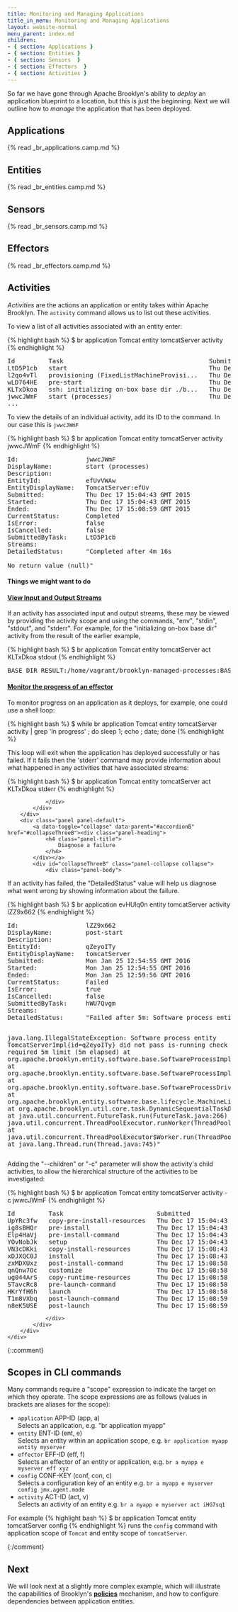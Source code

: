 ```yaml
---
title: Monitoring and Managing Applications
title_in_menu: Monitoring and Managing Applications
layout: website-normal
menu_parent: index.md
children:
- { section: Applications } 
- { section: Entities } 
- { section: Sensors  } 
- { section: Effectors  } 
- { section: Activities } 
---
```




So far we have gone through Apache Brooklyn's ability to *deploy* an application blueprint to a location, but this is just 
the beginning. Next we will outline how to *manage* the application that has been deployed.

## Applications

{% read _br_applications.camp.md %}

## Entities

{% read _br_entities.camp.md %}

## Sensors

{% read _br_sensors.camp.md %}

## Effectors

{% read _br_effectors.camp.md %}

## Activities

*Activities* are the actions an application or entity takes within Apache Brooklyn. The ```activity``` command allows us to list out these activities. 

To view a list of all activities associated with an entity enter:

{% highlight bash %}
$ br application Tomcat entity tomcatServer activity
{% endhighlight %}
<pre>
Id         Task                                       Submitted                      Status      Streams   
LtD5P1cb   start                                      Thu Dec 17 15:04:43 GMT 2015   Completed   
l2qo4vTl   provisioning (FixedListMachineProvisi...   Thu Dec 17 15:04:43 GMT 2015   Completed   
wLD764HE   pre-start                                  Thu Dec 17 15:04:43 GMT 2015   Completed    
KLTxDkoa   ssh: initializing on-box base dir ./b...   Thu Dec 17 15:04:43 GMT 2015   Completed   env,stderr,stdin,stdout   
jwwcJWmF   start (processes)                          Thu Dec 17 15:04:43 GMT 2015   Completed        
...
</pre>

To view the details of an individual activity, add its ID to the command. In our case this is `jwwcJWmF`

{% highlight bash %}
$ br application Tomcat entity tomcatServer activity jwwcJWmF
{% endhighlight %}
<pre>
Id:                  jwwcJWmF   
DisplayName:         start (processes)   
Description:            
EntityId:            efUvVWAw   
EntityDisplayName:   TomcatServer:efUv   
Submitted:           Thu Dec 17 15:04:43 GMT 2015   
Started:             Thu Dec 17 15:04:43 GMT 2015   
Ended:               Thu Dec 17 15:08:59 GMT 2015   
CurrentStatus:       Completed   
IsError:             false   
IsCancelled:         false   
SubmittedByTask:     LtD5P1cb   
Streams:                
DetailedStatus:      "Completed after 4m 16s

No return value (null)"   
</pre>


#### Things we might want to do

<div class="panel-group" id="accordionB">
        <div class="panel panel-default">
            <a data-toggle="collapse" data-parent="#accordionB" href="#collapseOneB"><div class="panel-heading">
                <h4 class="panel-title">
                    View Input and Output Streams
                </h4>
            </div></a>
            <div id="collapseOneB" class="panel-collapse collapse in">
                <div class="panel-body">
<p>
If an activity has associated input and output streams, these may be viewed by providing the activity scope and
using the commands, "env", "stdin", "stdout", and "stderr".  For example, for the "initializing on-box base dir"
activity from the result of the earlier example,
</p>
{% highlight bash %}
$ br application Tomcat entity tomcatServer act KLTxDkoa stdout
{% endhighlight %} 
<pre>
BASE_DIR_RESULT:/home/vagrant/brooklyn-managed-processes:BASE_DIR_RESULT
</pre>
                </div>
            </div>
        </div>
        <div class="panel panel-default">
            <a data-toggle="collapse" data-parent="#accordionB" href="#collapseTwoB"><div class="panel-heading">
                <h4 class="panel-title">
                    Monitor the progress of an effector
                </h4>
            </div></a>
            <div id="collapseTwoB" class="panel-collapse collapse">
                <div class="panel-body">
                        
<p>       
To monitor progress on an application as it deploys, for example, one could use a shell loop:
</p>
{% highlight bash %}
$ while br application Tomcat entity tomcatServer activity | grep 'In progress' ; do 
  sleep 1; echo ; date; 
done
{% endhighlight %}
<p>
This loop will exit when the application has deployed successfully or has failed.  If it fails then the 'stderr' 
command may provide information about what happened in any activities that have associated streams:
</p>
{% highlight bash %}
$ br application Tomcat entity tomcatServer act KLTxDkoa stderr
{% endhighlight %}                      
                
                </div>
            </div>
        </div>
        <div class="panel panel-default">
            <a data-toggle="collapse" data-parent="#accordionB" href="#collapseThreeB"><div class="panel-heading">
                <h4 class="panel-title">
                    Diagnose a failure
                </h4>
            </div></a>
            <div id="collapseThreeB" class="panel-collapse collapse">
                <div class="panel-body">
                
<p>
If an activity has failed, the "DetailedStatus" value will help us diagnose what went wrong by showing information about the failure.
</p>
{% highlight bash %}
$ br application evHUlq0n entity tomcatServer activity lZZ9x662
{% endhighlight %}
<pre>
Id:                  lZZ9x662   
DisplayName:         post-start   
Description:            
EntityId:            qZeyoITy   
EntityDisplayName:   tomcatServer   
Submitted:           Mon Jan 25 12:54:55 GMT 2016   
Started:             Mon Jan 25 12:54:55 GMT 2016   
Ended:               Mon Jan 25 12:59:56 GMT 2016   
CurrentStatus:       Failed   
IsError:             true   
IsCancelled:         false   
SubmittedByTask:     hWU7Qvgm   
Streams:                
DetailedStatus:      "Failed after 5m: Software process entity TomcatServerImpl{id=qZeyoITy} did not pass is-running check within the required 5m limit (5m elapsed)

java.lang.IllegalStateException: Software process entity TomcatServerImpl{id=qZeyoITy} did not pass is-running check within the required 5m limit (5m elapsed)
	at org.apache.brooklyn.entity.software.base.SoftwareProcessImpl.waitForEntityStart(SoftwareProcessImpl.java:586)
	at org.apache.brooklyn.entity.software.base.SoftwareProcessImpl.postDriverStart(SoftwareProcessImpl.java:260)
	at org.apache.brooklyn.entity.software.base.SoftwareProcessDriverLifecycleEffectorTasks.postStartCustom(SoftwareProcessDriverLifecycleEffectorTasks.java:169)
	at org.apache.brooklyn.entity.software.base.lifecycle.MachineLifecycleEffectorTasks$PostStartTask.run(MachineLifecycleEffectorTasks.java:570)
	at java.util.concurrent.Executors$RunnableAdapter.call(Executors.java:511)
	at org.apache.brooklyn.util.core.task.DynamicSequentialTask$DstJob.call(DynamicSequentialTask.java:342)
	at org.apache.brooklyn.util.core.task.BasicExecutionManager$SubmissionCallable.call(BasicExecutionManager.java:468)
	at java.util.concurrent.FutureTask.run(FutureTask.java:266)
	at java.util.concurrent.ThreadPoolExecutor.runWorker(ThreadPoolExecutor.java:1142)
	at java.util.concurrent.ThreadPoolExecutor$Worker.run(ThreadPoolExecutor.java:617)
	at java.lang.Thread.run(Thread.java:745)"
</pre>
<p>
Adding the "--children" or "-c" parameter will show the activity's child activities, to allow the hierarchical structure 
of the activities to be investigated:
</p>
{% highlight bash %}
$ br application Tomcat entity tomcatServer activity -c jwwcJWmF
{% endhighlight %}
<pre>
Id         Task                         Submitted                      Status   
UpYRc3fw   copy-pre-install-resources   Thu Dec 17 15:04:43 GMT 2015   Completed   
ig8sBHQr   pre-install                  Thu Dec 17 15:04:43 GMT 2015   Completed   
Elp4HaVj   pre-install-command          Thu Dec 17 15:04:43 GMT 2015   Completed   
YOvNobJk   setup                        Thu Dec 17 15:04:43 GMT 2015   Completed   
VN3cDKki   copy-install-resources       Thu Dec 17 15:08:43 GMT 2015   Completed   
xDJXQC0J   install                      Thu Dec 17 15:08:43 GMT 2015   Completed   
zxMDXUxz   post-install-command         Thu Dec 17 15:08:58 GMT 2015   Completed   
qnQnw7Oc   customize                    Thu Dec 17 15:08:58 GMT 2015   Completed   
ug044ArS   copy-runtime-resources       Thu Dec 17 15:08:58 GMT 2015   Completed   
STavcRc8   pre-launch-command           Thu Dec 17 15:08:58 GMT 2015   Completed   
HKrYfH6h   launch                       Thu Dec 17 15:08:58 GMT 2015   Completed   
T1m8VXbq   post-launch-command          Thu Dec 17 15:08:59 GMT 2015   Completed   
n8eK5USE   post-launch                  Thu Dec 17 15:08:59 GMT 2015   Completed   
</pre>                
                      
                </div>
            </div>
        </div>
    </div>


{::comment}
## Scopes in CLI commands
Many commands require a "scope" expression to indicate the target on which they operate. The scope expressions are
as follows (values in brackets are aliases for the scope):

- ```application``` APP-ID   (app, a)  
 Selects an application, e.g. "br application myapp"  
- ```entity```      ENT-ID   (ent, e)  
 Selects an entity within an application scope, e.g. ```br application myapp entity myserver```  
- ```effector```    EFF-ID   (eff, f)  
 Selects an effector of an entity or application, e.g. ```br a myapp e myserver eff xyz```  
- ```config```      CONF-KEY (conf, con, c)  
 Selects a configuration key of an entity e.g. ```br a myapp e myserver config jmx.agent.mode```  
- ```activity```    ACT-ID   (act, v)  
 Selects an activity of an entity e.g. ```br a myapp e myserver act iHG7sq1```  

For example
{% highlight bash %}
$ br application Tomcat entity tomcatServer config
{% endhighlight %}
runs the ```config``` command with application scope of ```Tomcat``` and entity scope of ```tomcatServer```.

{:/comment}

## Next

We will look next at a slightly more complex example, which will illustrate the capabilities of Brooklyn's
**[policies](policies.md)** mechanism, and how to configure dependencies between application entities.
